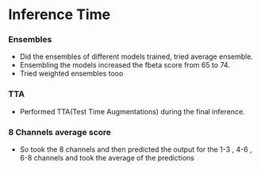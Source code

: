 # Inference Time

### Ensembles

- Did the ensembles of different models trained, tried average ensemble.
- Ensembling the models increased the fbeta score from 65 to 74.
- Tried weighted ensembles tooo

### TTA

- Performed TTA(Test Time Augmentations) during the final inference.

### 8 Channels average score

- So took the 8 channels and then predicted the output for the 1-3 , 4-6 , 6-8 channels and took the average of the predictions


